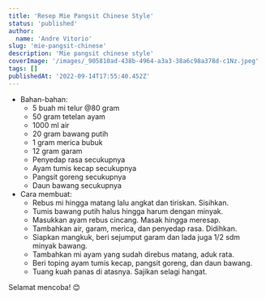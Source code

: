 ```yaml
---
title: 'Resep Mie Pangsit Chinese Style'
status: 'published'
author:
  name: 'Andre Vitorio'
slug: 'mie-pangsit-chinese'
description: 'Mie pangsit chinese style'
coverImage: '/images/_905810ad-438b-4964-a3a3-38a6c98a378d-c1Nz.jpeg'
tags: []
publishedAt: '2022-09-14T17:55:40.452Z'
---
```


- Bahan-bahan:
  - 5 buah mi telur @80 gram
  - 50 gram tetelan ayam
  - 1000 ml air
  - 20 gram bawang putih
  - 1 gram merica bubuk
  - 12 gram garam
  - Penyedap rasa secukupnya
  - Ayam tumis kecap secukupnya
  - Pangsit goreng secukupnya
  - Daun bawang secukupnya
- Cara membuat:
  - Rebus mi hingga matang lalu angkat dan tiriskan. Sisihkan.
  - Tumis bawang putih halus hingga harum dengan minyak.
  - Masukkan ayam rebus cincang. Masak hingga meresap.
  - Tambahkan air, garam, merica, dan penyedap rasa. Didihkan.
  - Siapkan mangkuk, beri sejumput garam dan lada juga 1/2 sdm minyak bawang.
  - Tambahkan mi ayam yang sudah direbus matang, aduk rata.
  - Beri toping ayam tumis kecap, pangsit goreng, dan daun bawang.
  - Tuang kuah panas di atasnya. Sajikan selagi hangat.

Selamat mencoba! 😊